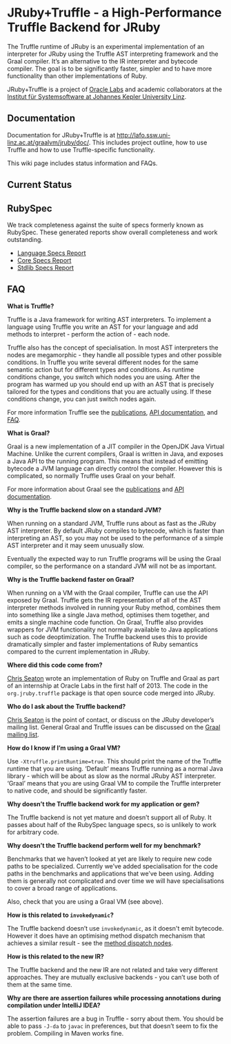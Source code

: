 # JRuby+Truffle - a High-Performance Truffle Backend for JRuby

The Truffle runtime of JRuby is an experimental implementation of an interpreter
for JRuby using the Truffle AST interpreting framework and the Graal compiler.
It’s an alternative to the IR interpreter and bytecode compiler. The goal is to
be significantly faster, simpler and to have more functionality than other
implementations of Ruby.

JRuby+Truffle is a project of [Oracle Labs](https://labs.oracle.com) and
academic collaborators at the [Institut für Systemsoftware at Johannes Kepler
University Linz](http://ssw.jku.at).

## Documentation

Documentation for JRuby+Truffle is at http://lafo.ssw.uni-linz.ac.at/graalvm/jruby/doc/. This includes project outline, how to use Truffle and how to use Truffle-specific functionality.

This wiki page includes status information and FAQs.

## Current Status

## RubySpec

We track completeness against the suite of specs formerly known as RubySpec. These generated reports show overall completeness and work outstanding.

* [Language Specs Report](http://lafo.ssw.uni-linz.ac.at/graalvm/jruby/specs-language-report/html/)
* [Core Specs Report](http://lafo.ssw.uni-linz.ac.at/graalvm/jruby/specs-core-report/html/)
* [Stdlib Specs Report](http://lafo.ssw.uni-linz.ac.at/graalvm/jruby/specs-rubysl-report/html/)

## FAQ

**What is Truffle?**

Truffle is a Java framework for writing AST interpreters. To implement a language using Truffle you write an AST for your language and add methods to interpret - perform the action of - each node.

Truffle also has the concept of specialisation. In most AST interpreters the nodes are megamorphic - they handle all possible types and other possible conditions. In Truffle you write several different nodes for the same semantic action but for different types and conditions. As runtime conditions change, you switch which nodes you are using. After the program has warmed up you should end up with an AST that is precisely tailored for the types and conditions that you are actually using. If these conditions change, you can just switch nodes again.

For more information Truffle see the [publications](https://wiki.openjdk.java.net/display/Graal/Publications+and+Presentations), [API documentation](http://lafo.ssw.uni-linz.ac.at/javadoc/graalvm/all/com/oracle/truffle/api/package-summary.html), and [FAQ](https://wiki.openjdk.java.net/display/Graal/Truffle+FAQ+and+Guidelines).

**What is Graal?**

Graal is a new implementation of a JIT compiler in the OpenJDK Java Virtual Machine. Unlike the current compilers, Graal is written in Java, and exposes a Java API to the running program. This means that instead of emitting bytecode a JVM language can directly control the compiler. However this is complicated, so normally Truffle uses Graal on your behalf.

For more information about Graal see the [publications](https://wiki.openjdk.java.net/display/Graal/Publications+and+Presentations) and [API documentation](http://lafo.ssw.uni-linz.ac.at/javadoc/graalvm/all/index.html).

**Why is the Truffle backend slow on a standard JVM?**

When running on a standard JVM, Truffle runs about as fast as the JRuby AST interpreter. By default JRuby compiles to bytecode, which is faster than interpreting an AST, so you may not be used to the performance of a simple AST interpreter and it may seem unusually slow.

Eventually the expected way to run Truffle programs will be using the Graal compiler, so the performance on a standard JVM will not be as important.

**Why is the Truffle backend faster on Graal?**

When running on a VM with the Graal compiler, Truffle can use the API exposed by Graal. Truffle gets the IR representation of all of the AST interpreter methods involved in running your Ruby method, combines them into something like a single Java method, optimises them together, and emits a single machine code function. On Graal, Truffle also provides wrappers for JVM functionality not normally available to Java applications such as code deoptimization. The Truffle backend uses this to provide dramatically simpler and faster implementations of Ruby semantics compared to the current implementation in JRuby.

**Where did this code come from?**

[Chris Seaton](https://github.com/chrisseaton) wrote an implementation of Ruby on Truffle and Graal as part of an internship at Oracle Labs in the first half of 2013. The code in the `org.jruby.truffle` package is that open source code merged into JRuby.

**Who do I ask about the Truffle backend?**

[Chris Seaton](https://github.com/chrisseaton) is the point of contact, or discuss on the JRuby developer’s mailing list. General Graal and Truffle issues can be discussed on the [Graal mailing list](http://mail.openjdk.java.net/mailman/listinfo/graal-dev).

**How do I know if I’m using a Graal VM?**

Use `-Xtruffle.printRuntime=true`. This should print the name of the Truffle runtime that you are using. ‘Default’ means Truffle running as a normal Java library - which will be about as slow as the normal JRuby AST interpreter. ‘Graal’ means that you are using Graal VM to compile the Truffle interpreter to native code, and should be significantly faster.

**Why doesn’t the Truffle backend work for my application or gem?**

The Truffle backend is not yet mature and doesn’t support all of Ruby. It passes about half of the RubySpec language specs, so is unlikely to work for arbitrary code.

**Why doesn’t the Truffle backend perform well for my benchmark?**

Benchmarks that we haven’t looked at yet are likely to require new code paths to be specialized. Currently we’ve added specialisation for the code paths in the benchmarks and applications that we’ve been using. Adding them is generally not complicated and over time we will have specialisations to cover a broad range of applications.

Also, check that you are using a Graal VM (see above).

**How is this related to `invokedynamic`?**

The Truffle backend doesn’t use `invokedynamic`, as it doesn't emit bytecode. However it does have an optimising method dispatch mechanism that achieves a similar result - see the [method dispatch nodes](https://github.com/jruby/jruby/tree/master/core/src/main/java/org/jruby/truffle/nodes/call).

**How is this related to the new IR?**

The Truffle backend and the new IR are not related and take very different approaches. They are mutually exclusive backends - you can’t use both of them at the same time.

**Why are there are assertion failures while processing annotations during compilation under IntelliJ IDEA?**

The assertion failures are a bug in Truffle - sorry about them. You should be able to pass `-J-da` to `javac` in preferences, but that doesn’t seem to fix the problem. Compiling in Maven works fine.